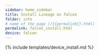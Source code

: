 ```yaml
---
sidebar: home_sidebar
title: Install Lineage on falcon
folder: info
# name of the page (/{{permalink}}.html)
permalink: falcon_install.html
device: falcon
---
```

{% include templates/device_install.md %}
